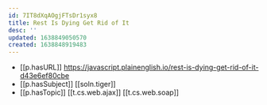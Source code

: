 ```yaml
---
id: 7IT8dXqAOgjFTsDr1syx8
title: Rest Is Dying Get Rid of It
desc: ''
updated: 1638849050570
created: 1638848919483
---
```


- [[p.hasURL]] https://javascript.plainenglish.io/rest-is-dying-get-rid-of-it-d43e6ef80cbe
- [[p.hasSubject]] [[soln.tiger]]
- [[p.hasTopic]] [[t.cs.web.ajax]] [[t.cs.web.soap]]
